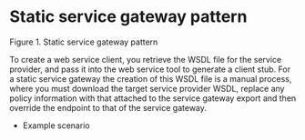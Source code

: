 <!-- image -->

# Static service gateway pattern

Figure 1. Static service gateway pattern

<!-- image -->

To create a web service client, you retrieve the WSDL file for the service provider, and pass it
into the web service tool to generate a client stub. For a static service gateway the creation of
this WSDL file is a manual process, where you must download the target service provider WSDL,
replace any policy information with that attached to the service gateway export and then override
the endpoint to that of the service gateway.

- Example scenario